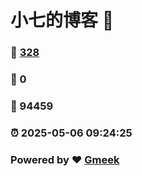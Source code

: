 # 小七的博客 :link:  
### :page_facing_up: [328](/tag.html) 
### :speech_balloon: 0 
### :hibiscus: 94459 
### :alarm_clock: 2025-05-06 09:24:25 
### Powered by :heart: [Gmeek](https://github.com/Meekdai/Gmeek)
